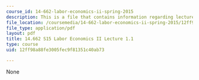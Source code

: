 ```yaml
---
course_id: 14-662-labor-economics-ii-spring-2015
description: This is a file that contains information regarding lecture 1.
file_location: /coursemedia/14-662-labor-economics-ii-spring-2015/12ff98a88fe3005fec9f81351c40ab73_MIT14_662S15_lecnotes1.pdf
file_type: application/pdf
layout: pdf
title: 14.662 S15 Labor Economics II Lecture 1.1
type: course
uid: 12ff98a88fe3005fec9f81351c40ab73

---
```

None